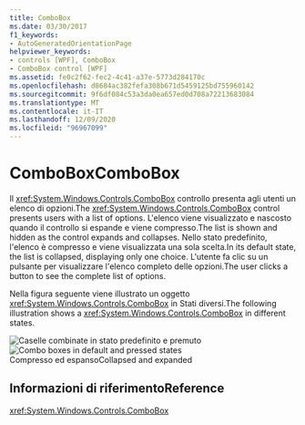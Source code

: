```yaml
---
title: ComboBox
ms.date: 03/30/2017
f1_keywords:
- AutoGeneratedOrientationPage
helpviewer_keywords:
- controls [WPF], ComboBox
- ComboBox control [WPF]
ms.assetid: fe0c2f62-fec2-4c41-a37e-5773d284170c
ms.openlocfilehash: d8684ac382fefa308b671d5459125bd755960142
ms.sourcegitcommit: 9f6df084c53a3da0ea657ed0d708a72213683084
ms.translationtype: MT
ms.contentlocale: it-IT
ms.lasthandoff: 12/09/2020
ms.locfileid: "96967099"
---
```

# <a name="combobox"></a><span data-ttu-id="309f8-102">ComboBox</span><span class="sxs-lookup"><span data-stu-id="309f8-102">ComboBox</span></span>
<span data-ttu-id="309f8-103">Il <xref:System.Windows.Controls.ComboBox> controllo presenta agli utenti un elenco di opzioni.</span><span class="sxs-lookup"><span data-stu-id="309f8-103">The <xref:System.Windows.Controls.ComboBox> control presents users with a list of options.</span></span> <span data-ttu-id="309f8-104">L'elenco viene visualizzato e nascosto quando il controllo si espande e viene compresso.</span><span class="sxs-lookup"><span data-stu-id="309f8-104">The list is shown and hidden as the control expands and collapses.</span></span> <span data-ttu-id="309f8-105">Nello stato predefinito, l'elenco è compresso e viene visualizzata una sola scelta.</span><span class="sxs-lookup"><span data-stu-id="309f8-105">In its default state, the list is collapsed, displaying only one choice.</span></span> <span data-ttu-id="309f8-106">L'utente fa clic su un pulsante per visualizzare l'elenco completo delle opzioni.</span><span class="sxs-lookup"><span data-stu-id="309f8-106">The user clicks a button to see the complete list of options.</span></span>  
  
 <span data-ttu-id="309f8-107">Nella figura seguente viene illustrato un oggetto <xref:System.Windows.Controls.ComboBox> in Stati diversi.</span><span class="sxs-lookup"><span data-stu-id="309f8-107">The following illustration shows a <xref:System.Windows.Controls.ComboBox> in different states.</span></span>  
  
 <span data-ttu-id="309f8-108">![Caselle combinate in stato predefinito e premuto](./media/ss-ctl-combobox.gif "SS_CTL_combobox")</span><span class="sxs-lookup"><span data-stu-id="309f8-108">![Combo boxes in default and pressed states](./media/ss-ctl-combobox.gif "SS_CTL_combobox")</span></span>  
<span data-ttu-id="309f8-109">Compresso ed espanso</span><span class="sxs-lookup"><span data-stu-id="309f8-109">Collapsed and expanded</span></span>  
  
## <a name="reference"></a><span data-ttu-id="309f8-110">Informazioni di riferimento</span><span class="sxs-lookup"><span data-stu-id="309f8-110">Reference</span></span>  
 <xref:System.Windows.Controls.ComboBox>
